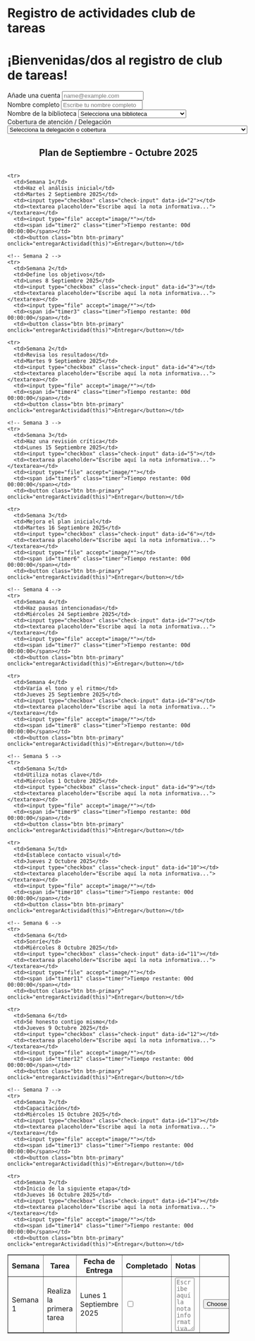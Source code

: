 # Registro de actividades club de tareas
<html lang="es">
<head>
  <meta charset="utf-8">
  <meta name="viewport" content="width=device-width, initial-scale=1">
  <title>Servicios Sociales Registro</title>
  <link href="https://cdn.jsdelivr.net/npm/bootstrap@5.3.7/dist/css/bootstrap.min.css" rel="stylesheet">
  <script src="https://cdn.jsdelivr.net/npm/bootstrap@5.3.7/dist/js/bootstrap.bundle.min.js"></script>
  <style>
    body {
      padding: 20px;
    }

    h1 {
      color: #0d6efd;
      /* Azul Bootstrap */
    }

    .blue-row {
      background-color: #cce5ff;
    }

    .pink-row {
      background-color: #f8d7da;
    }

    .red-row {
      background-color: #f5c6cb;
    }

    .imagen {
      max-width: 100%;
      height: auto;
      border: 2px solid #333;
      border-radius: 10px;
      margin-top: 20px;
    }

    input[type="file"] {
      margin-top: 20px;
      padding: 10px;
      background-color: #4CAF50;
      color: white;
      border: none;
      border-radius: 5px;
      cursor: pointer;
    }

    input[type="file"]:hover {
      background-color: #45a049;
    }

    textarea {
      width: 95%;
      height: 120px;
      resize: vertical;
    }

    .timer {
      font-size: 14px;
      font-weight: bold;
      color: #d63384;
    }
  </style>
</head>
<form class="form registro"
action="https://formspree.io/f/mwpnppbz"
method="POST">
<body>
  <h1>¡Bienvenidas/dos al registro de club de tareas!</h1>

  <div class="mb-3">
    <label for="email" class="form-label">Añade una cuenta</label>
    <input type="email" class="form-control" id="email" placeholder="name@example.com">
  </div>

  <div class="mb-3">
    <label for="nombreCompleto" class="form-label">Nombre completo</label>
    <input type="text" class="form-control" id="nombreCompleto" placeholder="Escribe tu nombre completo">
  </div>

  <div class="mb-3">
    <label for="nombreBiblioteca" class="form-label">Nombre de la biblioteca</label>
    <select class="form-select" id="nombreBiblioteca">
      <option value="" selected>Selecciona una biblioteca</option>
      <option value="José Luis Álamo Jardón">José Luis Álamo Jardón</option>
      <option value="Rafael Moreno Montes de Oca">Rafael Moreno Montes de Oca</option>
      <option value="Guillermina Nateras López">Guillermina Nateras López</option>
      <option value="San Pedro Totoltepec">San Pedro Totoltepec</option>
      <option value="Dr. Urban Boutelegier">Dr. Urban Boutelegier</option>
      <option value="Michel D’Hooghe">Michel D’Hooghe</option>
      <option value="Santa Teresita del Niño Jesús">Santa Teresita del Niño Jesús</option>
      <option value="Biblioteca Santiago Tlacotepec">Biblioteca Santiago Tlacotepec</option>
      <option value="Biblioteca Santiago Tlaxomulco">Biblioteca Santiago Tlaxomulco</option>
      <option value="Biblioteca Tecaxic">Biblioteca Tecaxic</option>
      <option value="Ludoteca San Cristóbal Huichochitlán">Ludoteca San Cristóbal Huichochitlán</option>
      <option value="Museo Municipal de Calixtlahuaca">Museo Municipal de Calixtlahuaca</option>
      <option value="Museo del Alfeñique">Museo del Alfeñique</option>
      <option value="Lic. Jaime Almazán Delgado">Lic. Jaime Almazán Delgado</option>
      <option value="José María Heredia y Heredia">José María Heredia y Heredia</option>
      <option value="Leonardo Sánchez Montaño">Leonardo Sánchez Montaño</option>
      <option value="Otomitl">Otomitl</option>
      <option value="Concepción García Valdez">Concepción García Valdez</option>
      <option value="Sor Juana Inés de la Cruz">Sor Juana Inés de la Cruz</option>
      <option value="Mercedes López Gómeztagle">Mercedes López Gómeztagle</option>
      <option value="Edelmira Nava Arellano">Edelmira Nava Arellano</option>
      <option value="Profa. Laura Beatriz Benavides">Profa. Laura Beatriz Benavides</option>
      <option value="Agustín María Lebrija">Agustín María Lebrija</option>
      <option value="Rodolfo García Gutiérrez">Rodolfo García Gutiérrez</option>
      <option value="Laura Méndez de Cuenca">Laura Méndez de Cuenca</option>
      <option value="Mercedes Carrasco">Mercedes Carrasco</option>
      <option value="Fray Andrés de Castro">Fray Andrés de Castro</option>
    </select>
  </div>

  <div class="mb-3">
    <label for="coberturaAtencion" class="form-label">Cobertura de atención / Delegación</label>
    <select class="form-select" id="coberturaAtencion">
      <option value="" selected>Selecciona la delegación o cobertura</option>
      <option value="San Lorenzo Tepaltitlán">San Lorenzo Tepaltitlán</option>
      <option value="Santa Cruz Atzcapotzaltongo">Santa Cruz Atzcapotzaltongo</option>
      <option value="San Mateo Oxtotitlán, Nueva Oxtotitlán">San Mateo Oxtotitlán, Nueva Oxtotitlán</option>
      <option value="San Pedro Totoltepec">San Pedro Totoltepec</option>
      <option value="San Diego de los Padres Cuexcontitlán">San Diego de los Padres Cuexcontitlán</option>
      <option value="San Cayetano Morelos">San Cayetano Morelos</option>
      <option value="Morelos, Sánchez">Morelos, Sánchez</option>
      <option value="Santiago Tlacotepec, San Juan Tilapa">Santiago Tlacotepec, San Juan Tilapa</option>
      <option value="Santiago Tlaxomulco">Santiago Tlaxomulco</option>
      <option value="Tecaxic">Tecaxic</option>
      <option value="San Cristóbal Huichochitlán">San Cristóbal Huichochitlán</option>
      <option value="Toluca, Estado de México, México y extranjero">Toluca, Estado de México, México y extranjero</option>
      <option value="La Maquinita, Santiago Miltepec">La Maquinita, Santiago Miltepec</option>
      <option value="Cacalomacán">Cacalomacán</option>
      <option value="San Mateo Otzacatipan">San Mateo Otzacatipan</option>
      <option value="Tlachaloya">Tlachaloya</option>
      <option value="San Martín Toltepec">San Martín Toltepec</option>
      <option value="Independencia">Independencia</option>
      <option value="Capultitlán, Moderna de la Cruz">Capultitlán, Moderna de la Cruz</option>
      <option value="San Andrés Cuexcontitlán">San Andrés Cuexcontitlán</option>
      <option value="San Antonio Buenavista, San Buenaventura">San Antonio Buenavista, San Buenaventura</option>
      <option value="San Pablo Autopan">San Pablo Autopan</option>
      <option value="Seminario Conciliar, Seminario 2 de marzo, Seminario las Torres, Felipe Chávez Becerril">Seminario Conciliar, Seminario 2 de marzo, Seminario las Torres, Felipe Chávez Becerril</option>
      <option value="Calixtlahuaca, San Marcos Yachihuacaltepec">Calixtlahuaca, San Marcos Yachihuacaltepec</option>
    </select>
  </div>

  <h2 style="text-align:center;">Plan de Septiembre - Octubre 2025</h2>
  <table class="table table-bordered">
   <!DOCTYPE html>
<html lang="es">
<head>
  <meta charset="UTF-8">
  <meta name="viewport" content="width=device-width, initial-scale=1.0">
  <title>Contador de Tiempo</title>
</head>
<body>

<table border="1">
  <thead>
    <tr>
      <th>Semana</th>
      <th>Tarea</th>
      <th>Fecha de Entrega</th>
      <th>Completado</th>
      <th>Notas</th>
      <th>Archivos</th>
      <th>Tiempo Restante</th>
    </tr>
  </thead>
  <tbody>
    <!-- Semana 1 -->
    <tr>
      <td>Semana 1</td>
      <td>Realiza la primera tarea</td>
      <td>Lunes 1 Septiembre 2025</td>
      <td><input type="checkbox" class="check-input" data-id="1"></td>
      <td><textarea placeholder="Escribe aquí la nota informativa..."></textarea></td>
      <td><input type="file" accept="image/*"></td>
      <td><span id="timer1" class="timer">Tiempo restante: 00d 00:00:00</span></td>
      <td><button class="btn btn-primary" onclick="entregarActividad(this)">Entregar</button></td>
</tr>
    </tr>

    <tr>
      <td>Semana 1</td>
      <td>Haz el análisis inicial</td>
      <td>Martes 2 Septiembre 2025</td>
      <td><input type="checkbox" class="check-input" data-id="2"></td>
      <td><textarea placeholder="Escribe aquí la nota informativa..."></textarea></td>
      <td><input type="file" accept="image/*"></td>
      <td><span id="timer2" class="timer">Tiempo restante: 00d 00:00:00</span></td>
      <td><button class="btn btn-primary" onclick="entregarActividad(this)">Entregar</button></td>
</tr>
    </tr>

    <!-- Semana 2 -->
    <tr>
      <td>Semana 2</td>
      <td>Define los objetivos</td>
      <td>Lunes 8 Septiembre 2025</td>
      <td><input type="checkbox" class="check-input" data-id="3"></td>
      <td><textarea placeholder="Escribe aquí la nota informativa..."></textarea></td>
      <td><input type="file" accept="image/*"></td>
      <td><span id="timer3" class="timer">Tiempo restante: 00d 00:00:00</span></td>
      <td><button class="btn btn-primary" onclick="entregarActividad(this)">Entregar</button></td>
</tr>
    </tr>

    <tr>
      <td>Semana 2</td>
      <td>Revisa los resultados</td>
      <td>Martes 9 Septiembre 2025</td>
      <td><input type="checkbox" class="check-input" data-id="4"></td>
      <td><textarea placeholder="Escribe aquí la nota informativa..."></textarea></td>
      <td><input type="file" accept="image/*"></td>
      <td><span id="timer4" class="timer">Tiempo restante: 00d 00:00:00</span></td>
      <td><button class="btn btn-primary" onclick="entregarActividad(this)">Entregar</button></td>
</tr>
    </tr>

    <!-- Semana 3 -->
    <tr>
      <td>Semana 3</td>
      <td>Haz una revisión crítica</td>
      <td>Lunes 15 Septiembre 2025</td>
      <td><input type="checkbox" class="check-input" data-id="5"></td>
      <td><textarea placeholder="Escribe aquí la nota informativa..."></textarea></td>
      <td><input type="file" accept="image/*"></td>
      <td><span id="timer5" class="timer">Tiempo restante: 00d 00:00:00</span></td>
      <td><button class="btn btn-primary" onclick="entregarActividad(this)">Entregar</button></td>
</tr>
    </tr>

    <tr>
      <td>Semana 3</td>
      <td>Mejora el plan inicial</td>
      <td>Martes 16 Septiembre 2025</td>
      <td><input type="checkbox" class="check-input" data-id="6"></td>
      <td><textarea placeholder="Escribe aquí la nota informativa..."></textarea></td>
      <td><input type="file" accept="image/*"></td>
      <td><span id="timer6" class="timer">Tiempo restante: 00d 00:00:00</span></td>
      <td><button class="btn btn-primary" onclick="entregarActividad(this)">Entregar</button></td>
</tr>
    </tr>

    <!-- Semana 4 -->
    <tr>
      <td>Semana 4</td>
      <td>Haz pausas intencionadas</td>
      <td>Miércoles 24 Septiembre 2025</td>
      <td><input type="checkbox" class="check-input" data-id="7"></td>
      <td><textarea placeholder="Escribe aquí la nota informativa..."></textarea></td>
      <td><input type="file" accept="image/*"></td>
      <td><span id="timer7" class="timer">Tiempo restante: 00d 00:00:00</span></td>
      <td><button class="btn btn-primary" onclick="entregarActividad(this)">Entregar</button></td>
</tr>
    </tr>

    <tr>
      <td>Semana 4</td>
      <td>Varía el tono y el ritmo</td>
      <td>Jueves 25 Septiembre 2025</td>
      <td><input type="checkbox" class="check-input" data-id="8"></td>
      <td><textarea placeholder="Escribe aquí la nota informativa..."></textarea></td>
      <td><input type="file" accept="image/*"></td>
      <td><span id="timer8" class="timer">Tiempo restante: 00d 00:00:00</span></td>
      <td><button class="btn btn-primary" onclick="entregarActividad(this)">Entregar</button></td>
</tr>
    </tr>

    <!-- Semana 5 -->
    <tr>
      <td>Semana 5</td>
      <td>Utiliza notas clave</td>
      <td>Miércoles 1 Octubre 2025</td>
      <td><input type="checkbox" class="check-input" data-id="9"></td>
      <td><textarea placeholder="Escribe aquí la nota informativa..."></textarea></td>
      <td><input type="file" accept="image/*"></td>
      <td><span id="timer9" class="timer">Tiempo restante: 00d 00:00:00</span></td>
      <td><button class="btn btn-primary" onclick="entregarActividad(this)">Entregar</button></td>
</tr>
    </tr>

    <tr>
      <td>Semana 5</td>
      <td>Establece contacto visual</td>
      <td>Jueves 2 Octubre 2025</td>
      <td><input type="checkbox" class="check-input" data-id="10"></td>
      <td><textarea placeholder="Escribe aquí la nota informativa..."></textarea></td>
      <td><input type="file" accept="image/*"></td>
      <td><span id="timer10" class="timer">Tiempo restante: 00d 00:00:00</span></td>
      <td><button class="btn btn-primary" onclick="entregarActividad(this)">Entregar</button></td>
</tr>
    </tr>

    <!-- Semana 6 -->
    <tr>
      <td>Semana 6</td>
      <td>Sonríe</td>
      <td>Miércoles 8 Octubre 2025</td>
      <td><input type="checkbox" class="check-input" data-id="11"></td>
      <td><textarea placeholder="Escribe aquí la nota informativa..."></textarea></td>
      <td><input type="file" accept="image/*"></td>
      <td><span id="timer11" class="timer">Tiempo restante: 00d 00:00:00</span></td>
      <td><button class="btn btn-primary" onclick="entregarActividad(this)">Entregar</button></td>
</tr>
    </tr>

    <tr>
      <td>Semana 6</td>
      <td>Sé honesto contigo mismo</td>
      <td>Jueves 9 Octubre 2025</td>
      <td><input type="checkbox" class="check-input" data-id="12"></td>
      <td><textarea placeholder="Escribe aquí la nota informativa..."></textarea></td>
      <td><input type="file" accept="image/*"></td>
      <td><span id="timer12" class="timer">Tiempo restante: 00d 00:00:00</span></td>
      <td><button class="btn btn-primary" onclick="entregarActividad(this)">Entregar</button></td>
</tr>
    </tr>

    <!-- Semana 7 -->
    <tr>
      <td>Semana 7</td>
      <td>Capacitación</td>
      <td>Miércoles 15 Octubre 2025</td>
      <td><input type="checkbox" class="check-input" data-id="13"></td>
      <td><textarea placeholder="Escribe aquí la nota informativa..."></textarea></td>
      <td><input type="file" accept="image/*"></td>
      <td><span id="timer13" class="timer">Tiempo restante: 00d 00:00:00</span></td>
      <td><button class="btn btn-primary" onclick="entregarActividad(this)">Entregar</button></td>
</tr>
    </tr>

    <tr>
      <td>Semana 7</td>
      <td>Inicio de la siguiente etapa</td>
      <td>Jueves 16 Octubre 2025</td>
      <td><input type="checkbox" class="check-input" data-id="14"></td>
      <td><textarea placeholder="Escribe aquí la nota informativa..."></textarea></td>
      <td><input type="file" accept="image/*"></td>
      <td><span id="timer14" class="timer">Tiempo restante: 00d 00:00:00</span></td>
      <td><button class="btn btn-primary" onclick="entregarActividad(this)">Entregar</button></td>
</tr>
    </tr>
  </tbody>
</table>

<script>
  // Función para actualizar el contador regresivo hacia la fecha de entrega
  function updateCountdown() {
    // Fechas de entrega de cada tarea en formato YYYY-MM-DD
    const dueDates = {
      1: new Date('2025-09-01T00:00:00'),
      2: new Date('2025-09-02T00:00:00'),
      3: new Date('2025-09-08T00:00:00'),
      4: new Date('2025-09-09T00:00:00'),
      5: new Date('2025-09-15T00:00:00'),
      6: new Date('2025-09-16T00:00:00'),
      7: new Date('2025-09-24T00:00:00'),
      8: new Date('2025-09-25T00:00:00'),
      9: new Date('2025-10-01T00:00:00'),
      10: new Date('2025-10-02T00:00:00'),
      11: new Date('2025-10-08T00:00:00'),
      12: new Date('2025-10-09T00:00:00'),
      13: new Date('2025-10-15T00:00:00'),
      14: new Date('2025-10-16T00:00:00'),
    };

    // Obtener la fecha actual
    const now = new Date();

    // Iterar sobre cada tarea y actualizar el contador regresivo
    Object.keys(dueDates).forEach(id => {
      const dueDate = dueDates[id];
      const timeDiff = dueDate - now; // Diferencia en milisegundos

      if (timeDiff > 0) {
        // Calcular días, horas, minutos y segundos restantes
        const seconds = Math.floor(timeDiff / 1000);
        const minutes = Math.floor(seconds / 60);
        const hours = Math.floor(minutes / 60);
        const days = Math.floor(hours / 24);

        const displayHours = hours % 24;
        const displayMinutes = minutes % 60;
        const displaySeconds = seconds % 60;

        // Actualizar el temporizador con la diferencia hacia la fecha de entrega
        document.getElementById('timer' + id).textContent = 
          `Tiempo restante: ${days}d ${displayHours.toString().padStart(2, '0')}:${displayMinutes.toString().padStart(2, '0')}:${displaySeconds.toString().padStart(2, '0')}`;
      } else {
        // Si ya ha pasado la fecha de entrega
        document.getElementById('timer' + id).textContent = "¡Tiempo de entrega alcanzado!";
      }
    });
  }

  // Llamar a la función cada segundo para actualizar el tiempo
  setInterval(updateCountdown, 1000);
</script>
<form>
